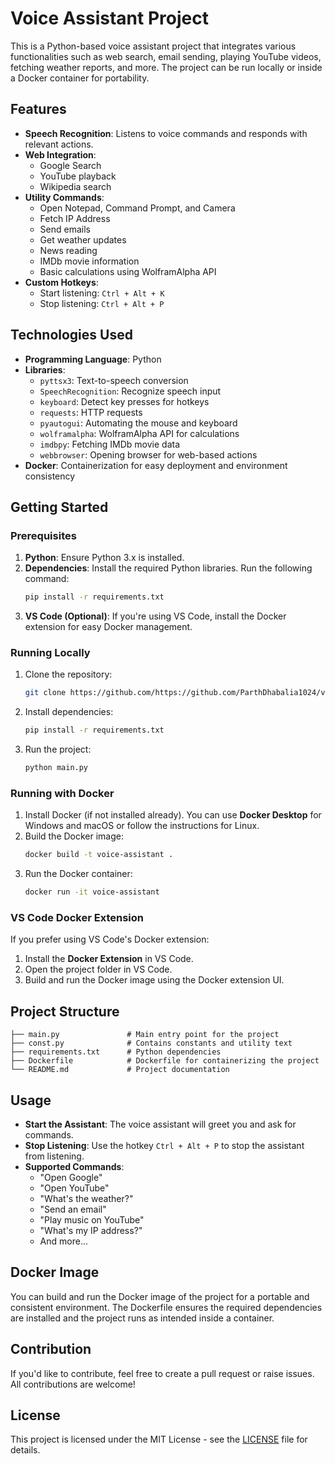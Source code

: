 # Voice Assistant Project

This is a Python-based voice assistant project that integrates various functionalities such as web search, email sending, playing YouTube videos, fetching weather reports, and more. The project can be run locally or inside a Docker container for portability.

## Features

- **Speech Recognition**: Listens to voice commands and responds with relevant actions.
- **Web Integration**:
  - Google Search
  - YouTube playback
  - Wikipedia search
- **Utility Commands**:
  - Open Notepad, Command Prompt, and Camera
  - Fetch IP Address
  - Send emails
  - Get weather updates
  - News reading
  - IMDb movie information
  - Basic calculations using WolframAlpha API
- **Custom Hotkeys**:
  - Start listening: `Ctrl + Alt + K`
  - Stop listening: `Ctrl + Alt + P`

## Technologies Used

- **Programming Language**: Python
- **Libraries**:
  - `pyttsx3`: Text-to-speech conversion
  - `SpeechRecognition`: Recognize speech input
  - `keyboard`: Detect key presses for hotkeys
  - `requests`: HTTP requests
  - `pyautogui`: Automating the mouse and keyboard
  - `wolframalpha`: WolframAlpha API for calculations
  - `imdbpy`: Fetching IMDb movie data
  - `webbrowser`: Opening browser for web-based actions
- **Docker**: Containerization for easy deployment and environment consistency

## Getting Started

### Prerequisites

1. **Python**: Ensure Python 3.x is installed.
2. **Dependencies**: Install the required Python libraries. Run the following command:
   ```bash
   pip install -r requirements.txt
   ```
3. **VS Code (Optional)**: If you're using VS Code, install the Docker extension for easy Docker management.

### Running Locally

1. Clone the repository:
   ```bash
   git clone https://github.com/https://github.com/ParthDhabalia1024/voice-bot/voice-assistant
   ```
2. Install dependencies:
   ```bash
   pip install -r requirements.txt
   ```
3. Run the project:
   ```bash
   python main.py
   ```

### Running with Docker

1. Install Docker (if not installed already). You can use **Docker Desktop** for Windows and macOS or follow the instructions for Linux.
2. Build the Docker image:
   ```bash
   docker build -t voice-assistant .
   ```
3. Run the Docker container:
   ```bash
   docker run -it voice-assistant
   ```

### VS Code Docker Extension

If you prefer using VS Code's Docker extension:

1. Install the **Docker Extension** in VS Code.
2. Open the project folder in VS Code.
3. Build and run the Docker image using the Docker extension UI.

## Project Structure

```
├── main.py               # Main entry point for the project
├── const.py              # Contains constants and utility text
├── requirements.txt      # Python dependencies
├── Dockerfile            # Dockerfile for containerizing the project
└── README.md             # Project documentation
```

## Usage

- **Start the Assistant**: The voice assistant will greet you and ask for commands.
- **Stop Listening**: Use the hotkey `Ctrl + Alt + P` to stop the assistant from listening.
- **Supported Commands**:
  - "Open Google"
  - "Open YouTube"
  - "What's the weather?"
  - "Send an email"
  - "Play music on YouTube"
  - "What's my IP address?"
  - And more...

## Docker Image

You can build and run the Docker image of the project for a portable and consistent environment. The Dockerfile ensures the required dependencies are installed and the project runs as intended inside a container.

## Contribution

If you'd like to contribute, feel free to create a pull request or raise issues. All contributions are welcome!

## License

This project is licensed under the MIT License - see the [LICENSE](LICENSE) file for details.
